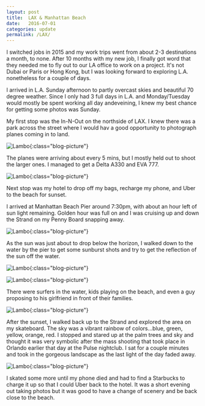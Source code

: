 ```yaml
---
layout: post
title:  LAX & Manhattan Beach
date:   2016-07-01
categories: update
permalink: /LAX/
---
```


I switched jobs in 2015 and my work trips went from about 2-3 destinations a month, to none. After 10 months with my new job, I finally
got word that they needed me to fly out to our LA office to work on a project. It's not Dubai or Paris or Hong Kong, but I was looking
forward to exploring L.A. nonetheless for a couple of days.

I arrived in L.A. Sunday afternoon to partly overcast skies and beautiful 70 degree weather. Since I only had 3 full days in L.A. and
Monday/Tuesday would mostly be spent working all day andeveining, I knew my best chance for getting some photos was Sunday.

My first stop was the In-N-Out on the northside of LAX. I knew there was a park across the street where I would hav a good opportunity to
photograph planes coming in to land.

![Lambo](https://c2.staticflickr.com/8/7416/27761393355_b425678015_b.jpg){:class="blog-picture"}

The planes were arriving about every 5 mins, but I mostly held out to shoot the larger ones. I managed to get a Delta A330 and EVA 777.

![Lambo](https://c2.staticflickr.com/8/7462/27660633812_1d7fe62ceb_b.jpg){:class="blog-picture"}

Next stop was my hotel to drop off my bags, recharge my phone, and Uber to the beach for sunset.

I arrived at Manhattan Beach Pier around 7:30pm, with about an hour left of sun light remaining. Golden hour was full on and I was
cruising up and down the Strand on my Penny Board snapping away.

![Lambo](https://c2.staticflickr.com/8/7332/27149004934_c965d742ea_b.jpg){:class="blog-picture"}

As the sun was just about to drop below the horizon, I walked down to the water by the pier to get some sunburst shots and try to get the
reflection of the sun off the water.

![Lambo](https://c2.staticflickr.com/8/7339/27149007404_006461919c_b.jpg){:class="blog-picture"}

![Lambo](https://c2.staticflickr.com/8/7440/27482860330_6a5ee58da5_b.jpg){:class="blog-picture"}

There were surfers in the water, kids playing on the beach, and even a guy proposing to his girlfriend in front of their families.

![Lambo](https://c2.staticflickr.com/8/7367/27482857640_0c63b5870e_c.jpg){:class="blog-picture"}

After the sunset, I walked back up to the Strand and explored the area on my skateboard. The sky was a vibrant rainbow of colors...blue,
 green, yellow, orange, red. I stopped and stared up at the palm trees and sky and thought it was very symbolic after the mass
shooting that took place in Orlando earlier that day at the Pulse nightclub. I sat for a couple minutes and took in the gorgeous landscape as the last light of the day faded away.

![Lambo](https://c2.staticflickr.com/8/7324/27368649090_231d9e9d44_c.jpg){:class="blog-picture"}

I skated some more until my phone died and had to find a Starbucks to charge it up so that I could Uber back to the hotel. It was a short
evening out taking photos but it was good to have a change of scenery and be back close to the beach.

